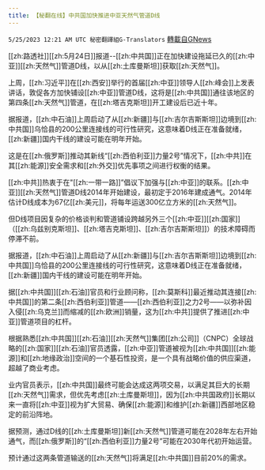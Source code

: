 ```yaml
---
title: 【秘翻在线】中共国加快推进中亚天然气管道D线
---
```

`5/25/2023 12:21 AM UTC 秘密翻譯組G-Translators` [轉載自GNews](https://gnews.org/articles/1328793)

        

[[zh:路透社]][[zh:5月24日]]报道--[[zh:中共国]]正在加快建设拖延已久的[[zh:中亚]][[zh:天然气]]管道D线，以从[[zh:土库曼斯坦]]获取[[zh:天然气]]。

上周，[[zh:习近平]]在[[zh:西安]]举行的首届[[zh:中亚]]领导人[[zh:峰会]]上发表讲话，敦促各方加快铺设[[zh:中亚]]管道D线，这将是[[zh:中共国]]通往该地区的第四条[[zh:天然气]]管道，在[[zh:塔吉克斯坦]]开工建设后已近十年。

据报道，[[zh:中石油]]上周启动了从[[zh:新疆]]与[[zh:吉尔吉斯斯坦]]边境到[[zh:中共国]]乌恰县的200公里连接线的可行性研究，这意味着D线正在准备就绪，[[zh:新疆]]国内干线的建设可能在明年开始。

这是在[[zh:俄罗斯]]推动其新线“[[zh:西伯利亚]]力量2号”情况下，[[zh:中共]]在其[[zh:能源]]安全需求和[[zh:外交]]优先事项之间进行权衡的结果。

[[zh:中共]]热衷于在"[[zh:一带一路]]”倡议下加强与[[zh:中亚]]的联系。[[zh:中亚]][[zh:天然气]]管道D线2014年开始建设，最初定于2016年建成通气。2014年估计D线成本为67亿[[zh:美元]]，将每年运送300亿立方米的[[zh:天然气]]。

但D线项目因复杂的价格谈判和管道铺设跨越另外三个[[zh:中亚]][[zh:国家]]（[[zh:乌兹别克斯坦]]、[[zh:塔吉克斯坦]]、[[zh:吉尔吉斯斯坦]]）的技术障碍而停滞不前。

据报道，[[zh:中石油]]上周启动了从[[zh:新疆]]与[[zh:吉尔吉斯斯坦]]边境到[[zh:中共国]]乌恰县的200公里连接线的可行性研究，这意味着D线正在准备就绪，[[zh:新疆]]国内干线的建设可能在明年开始。

据[[zh:中共国]][[zh:石油]]官员和行业顾问称，[[zh:莫斯科]]最近推动其连接[[zh:中共国]]的第二条[[zh:西伯利亚]]管道——[[zh:西伯利亚]]之力2号——以弥补因入侵[[zh:乌克兰]]而缩减的[[zh:欧洲]]销量，这为[[zh:中共]]提供了推进[[zh:中亚]]管道项目的杠杆。

根据熟悉[[zh:中共国]][[zh:石油]][[zh:天然气]]集团[[zh:公司]]（CNPC）全球战略的[[zh:国家]][[zh:石油]]官员透露，[[zh:中亚]]管道被视为[[zh:中共国]][[zh:能源]]和[[zh:地缘政治]]空间的一个基石性投资，是一个具有战略价值的供应渠道，超越了商业考虑。

业内官员表示，[[zh:中共国]]最终可能会达成这两项交易，以满足其巨大的长期[[zh:天然气]]需求，但优先考虑[[zh:土库曼斯坦]]，因为[[zh:中共国政府]]长期以来一直将[[zh:中亚]]视为扩大贸易、确保[[zh:能源]]和维护[[zh:新疆]]西部地区稳定的前沿阵地。

据预测，通过D线的[[zh:土库曼斯坦]]新[[zh:天然气]]管道可能在2028年左右开始通气，而[[zh:俄罗斯]]的“[[zh:西伯利亚]]力量2号”可能在2030年代初开始运营。

预计通过这两条管道输送的[[zh:天然气]]将满足[[zh:中共国]]目前20%的需求。
